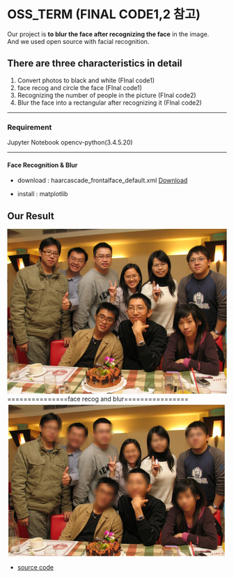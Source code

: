 # OSS_TERM (FINAL CODE1,2 참고)
Our project is **to blur the face after recognizing the face** in the image.  
And we used open source with facial recognition.


## There are three characteristics in detail

1. Convert photos to black and white (FInal code1)
2. face recog and circle the face (FInal code1)
3. Recognizing the number of people in the picture (FInal code2)
4. Blur the face into a rectangular after recognizing it (FInal code2)

---

### Requirement

Jupyter Notebook 
opencv-python(3.4.5.20)

---

#### Face Recognition & Blur

- download : haarcascade_frontalface_default.xml
[Download](https://github.com/opencv/opencv/tree/master/data/haarcascades)

- install : matplotlib

## Our Result 
![Original Image](./family.jpg)  
===============face recog and blur================  
![Change Image](./blur_family.png)


- [source code](https://github.com/serengil/tensorflow-101/blob/master/python/Blurring.ipynb)


